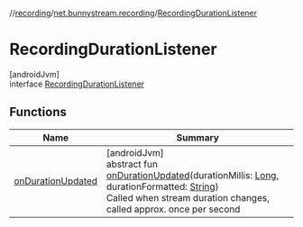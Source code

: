 //[recording](../../../index.md)/[net.bunnystream.recording](../index.md)/[RecordingDurationListener](index.md)

# RecordingDurationListener

[androidJvm]\
interface [RecordingDurationListener](index.md)

## Functions

| Name | Summary |
|---|---|
| [onDurationUpdated](on-duration-updated.md) | [androidJvm]<br>abstract fun [onDurationUpdated](on-duration-updated.md)(durationMillis: [Long](https://kotlinlang.org/api/latest/jvm/stdlib/kotlin/-long/index.html), durationFormatted: [String](https://kotlinlang.org/api/latest/jvm/stdlib/kotlin/-string/index.html))<br>Called when stream duration changes, called approx. once per second |
